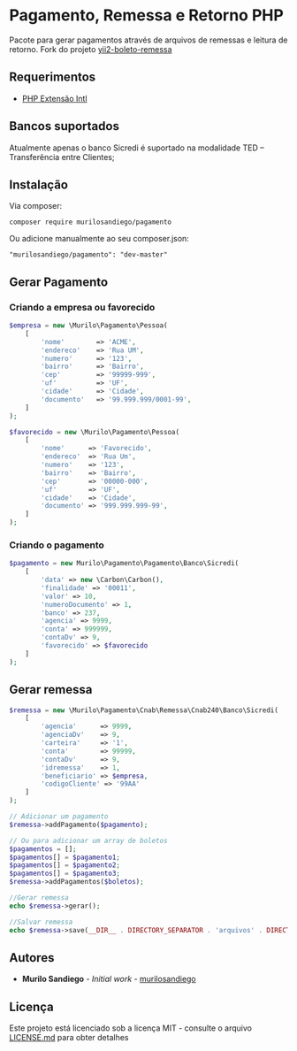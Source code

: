 # Pagamento, Remessa e Retorno PHP
Pacote para gerar pagamentos através de arquivos de remessas e leitura de 
retorno. Fork do projeto [yii2-boleto-remessa](http://newerton.github.io/yii2-boleto-remessa/)

## Requerimentos
- [PHP Extensão Intl](http://php.net/manual/pt_BR/book.intl.php)


## Bancos suportados
Atualmente apenas o banco Sicredi é suportado na modalidade TED – Transferência entre Clientes;

## Instalação
Via composer:

```
composer require murilosandiego/pagamento
```

Ou adicione manualmente ao seu composer.json:

```
"murilosandiego/pagamento": "dev-master"
```

## Gerar Pagamento


### Criando a empresa ou favorecido

```php
$empresa = new \Murilo\Pagamento\Pessoa(
    [
        'nome'        => 'ACME',
        'endereco'    => 'Rua UM',
        'numero'      => '123',
        'bairro'      => 'Bairro',
        'cep'         => '99999-999',
        'uf'          => 'UF',
        'cidade'      => 'Cidade',
        'documento'   => '99.999.999/0001-99',
    ]
);

$favorecido = new \Murilo\Pagamento\Pessoa(
    [
        'nome'      => 'Favorecido',
        'endereco'  => 'Rua Um',
        'numero'    => '123',
        'bairro'    => 'Bairro',
        'cep'       => '00000-000',
        'uf'        => 'UF',
        'cidade'    => 'Cidade',
        'documento' => '999.999.999-99',
    ]
);
```

### Criando o pagamento

```php
$pagamento = new Murilo\Pagamento\Pagamento\Banco\Sicredi(
    [
        'data' => new \Carbon\Carbon(),
        'finalidade' => '00011',
        'valor' => 10,
        'numeroDocumento' => 1,
        'banco' => 237,
        'agencia' => 9999,
        'conta' => 999999,
        'contaDv' => 9,
        'favorecido' => $favorecido
    ]
);
```


## Gerar remessa

```php
$remessa = new \Murilo\Pagamento\Cnab\Remessa\Cnab240\Banco\Sicredi(
    [
        'agencia'      => 9999,
        'agenciaDv'    => 9,
        'carteira'     => '1',
        'conta'        => 99999,
        'contaDv'      => 9,
        'idremessa'    => 1,
        'beneficiario' => $empresa,
        'codigoCliente' => '99AA'
    ]
);

// Adicionar um pagamento
$remessa->addPagamento($pagamento);

// Ou para adicionar um array de boletos
$pagamentos = [];
$pagamentos[] = $pagamento1;
$pagamentos[] = $pagamento2;
$pagamentos[] = $pagamento3;
$remessa->addPagamentos($boletos);

//Gerar remessa
echo $remessa->gerar();

//Salvar remessa
echo $remessa->save(__DIR__ . DIRECTORY_SEPARATOR . 'arquivos' . DIRECTORY_SEPARATOR . 'sicredi_pagamento.txt');
```
## Autores

* **Murilo Sandiego** - *Initial work* - [murilosandiego](https://github.com/murilosandiego)

## Licença

Este projeto está licenciado sob a licença MIT - consulte o arquivo [LICENSE.md](LICENSE.md) para obter detalhes
